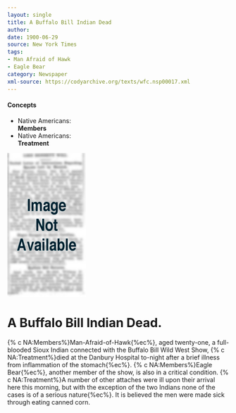 ```yaml
---
layout: single
title: A Buffalo Bill Indian Dead
author: 
date: 1900-06-29
source: New York Times
tags:
- Man Afraid of Hawk
- Eagle Bear
category: Newspaper
xml-source: https://codyarchive.org/texts/wfc.nsp00017.xml
---
```

<div class="concepts">
    <h4>Concepts</h4>
    <div class="keywords">
        <ul>
            <li>
                <span title="NA:Members" style="background-color: transparent;">
                    <a title="NA:Members" onmouseover="highlightSpan(this.getAttribute('title'))">
                        Native Americans:
                        <br />
                        <strong>Members</strong>
                    </a>  
                </span>
            </li>
            <li>
                <span title="NA:Treatment" style="background-color: transparent;">
                    <a title="NA:Treatment" onmouseover="highlightSpan(this.getAttribute('title'))">
                        Native Americans:
                        <br />
                        <strong>Treatment</strong>
                    </a>  
                </span>
            </li>
        </ul>
    </div>
</div>

![Image not available](/figures/default_document.png "Image not available")

# A Buffalo Bill Indian Dead.

{% c NA:Members%}Man-Afraid-of-Hawk{%ec%}, aged twenty-one, a full-blooded Sioux Indian connected with the Buffalo Bill Wild West Show, {% c NA:Treatment%}died at the Danbury Hospital to-night after a brief illness from inflammation of the stomach{%ec%}. {% c NA:Members%}Eagle Bear{%ec%}, another member of the show, is also in a critical condition. {% c NA:Treatment%}A number of other attaches were ill upon their arrival here this morning, but with the exception of the two Indians none of the cases is of a serious nature{%ec%}. It is believed the men were made sick through eating canned corn.